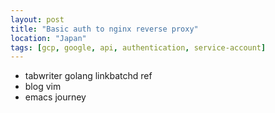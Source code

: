 ```yaml
---
layout: post
title: "Basic auth to nginx reverse proxy"
location: "Japan"
tags: [gcp, google, api, authentication, service-account]
---
```


* tabwriter golang linkbatchd ref
* blog vim
* emacs journey
